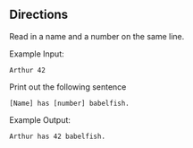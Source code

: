 ## Directions

Read in a name and a number on the same line.

Example Input:

`Arthur 42`

Print out the following sentence

`[Name] has [number] babelfish.`

Example Output:

`Arthur has 42 babelfish.`